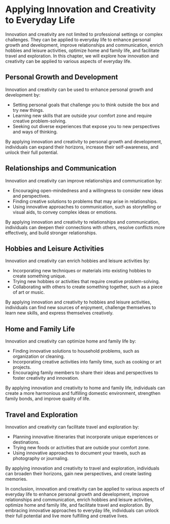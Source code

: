 Applying Innovation and Creativity to Everyday Life
===================================================

Innovation and creativity are not limited to professional settings or complex challenges. They can be applied to everyday life to enhance personal growth and development, improve relationships and communication, enrich hobbies and leisure activities, optimize home and family life, and facilitate travel and exploration. In this chapter, we will explore how innovation and creativity can be applied to various aspects of everyday life.

Personal Growth and Development
-------------------------------

Innovation and creativity can be used to enhance personal growth and development by:

* Setting personal goals that challenge you to think outside the box and try new things.
* Learning new skills that are outside your comfort zone and require creative problem-solving.
* Seeking out diverse experiences that expose you to new perspectives and ways of thinking.

By applying innovation and creativity to personal growth and development, individuals can expand their horizons, increase their self-awareness, and unlock their full potential.

Relationships and Communication
-------------------------------

Innovation and creativity can improve relationships and communication by:

* Encouraging open-mindedness and a willingness to consider new ideas and perspectives.
* Finding creative solutions to problems that may arise in relationships.
* Using innovative approaches to communication, such as storytelling or visual aids, to convey complex ideas or emotions.

By applying innovation and creativity to relationships and communication, individuals can deepen their connections with others, resolve conflicts more effectively, and build stronger relationships.

Hobbies and Leisure Activities
------------------------------

Innovation and creativity can enrich hobbies and leisure activities by:

* Incorporating new techniques or materials into existing hobbies to create something unique.
* Trying new hobbies or activities that require creative problem-solving.
* Collaborating with others to create something together, such as a piece of art or music.

By applying innovation and creativity to hobbies and leisure activities, individuals can find new sources of enjoyment, challenge themselves to learn new skills, and express themselves creatively.

Home and Family Life
--------------------

Innovation and creativity can optimize home and family life by:

* Finding innovative solutions to household problems, such as organization or cleaning.
* Incorporating creative activities into family time, such as cooking or art projects.
* Encouraging family members to share their ideas and perspectives to foster creativity and innovation.

By applying innovation and creativity to home and family life, individuals can create a more harmonious and fulfilling domestic environment, strengthen family bonds, and improve quality of life.

Travel and Exploration
----------------------

Innovation and creativity can facilitate travel and exploration by:

* Planning innovative itineraries that incorporate unique experiences or destinations.
* Trying new foods or activities that are outside your comfort zone.
* Using innovative approaches to document your travels, such as photography or journaling.

By applying innovation and creativity to travel and exploration, individuals can broaden their horizons, gain new perspectives, and create lasting memories.

In conclusion, innovation and creativity can be applied to various aspects of everyday life to enhance personal growth and development, improve relationships and communication, enrich hobbies and leisure activities, optimize home and family life, and facilitate travel and exploration. By embracing innovative approaches to everyday life, individuals can unlock their full potential and live more fulfilling and creative lives.

